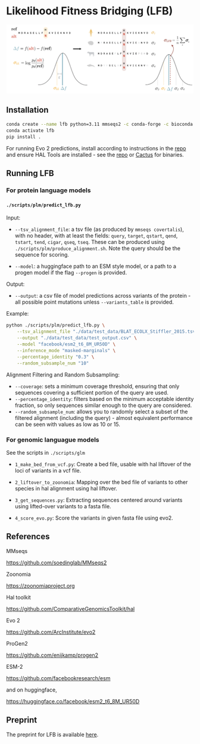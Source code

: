 # Likelihood Fitness Bridging (LFB)

![LFB](./images/lfb.png)

## Installation

```bash
conda create --name lfb python=3.11 mmseqs2 -c conda-forge -c bioconda
conda activate lfb
pip install . 
```

For running Evo 2 predictions, install according to instructions in the [repo](https://github.com/ArcInstitute/evo2) and ensure HAL Tools are installed - see the [repo](https://github.com/ComparativeGenomicsToolkit/hal) or [Cactus](https://github.com/ComparativeGenomicsToolkit/cactus/releases) for binaries.

## Running LFB
### For protein language models

#### `./scripts/plm/predict_lfb.py`
Input: 
- `--tsv_alignment_file`: a tsv file (as produced by `mmseqs covertalis`), with no header, with at least the fields: `query`, `target`, `qstart`, `qend`, `tstart`, `tend`, `cigar`, `qseq`, `tseq`. These can be produced using `./scripts/plm/produce_alignment.sh`. Note the query should be the sequence for scoring.


- `--model`: a huggingface path to an ESM style model, or a path to a progen model if the flag `--progen` is provided.

Output:
- `--output`: a csv file of model predictions across variants of the protein - all possible point mutations unless `--variants_table` is provided.

Example: 
```bash
python ./scripts/plm/predict_lfb.py \
    --tsv_alignment_file "./data/test_data/BLAT_ECOLX_Stiffler_2015.tsv" \
    --output "./data/test_data/test_output.csv" \
    --model "facebook/esm2_t6_8M_UR50D" \
    --inference_mode "masked-marginals" \
    --percentage_identity "0.3" \
    --random_subsample_num "10"
```


Alignment Filtering and Random Subsampling:

- `--coverage`: sets a minimum coverage threshold, ensuring that only sequences covering a sufficient portion of the query are used.
- `--percentage_identity`: filters based on the minimum acceptable identity fraction, so only sequences similar enough to the query are considered.
- `--random_subsample_num`: allows you to randomly select a subset of the filtered alignment (including the query) - almost equivalent performance can be seen with values as low as 10 or 15.


### For genomic languague models

See the scripts in `./scripts/glm`

- `1_make_bed_from_vcf.py`: Create a bed file, usable with hal liftover of the loci of variants in a vcf file. 

- `2_liftover_to_zoonomia`: Mapping over the bed file of variants to other species in hal alignment using hal liftover.

- `3_get_sequences.py`: Extracting sequences centered around variants using lifted-over variants to a fasta file.

- `4_score_evo.py`: Score the variants in given fasta file using evo2.

## References

MMseqs

https://github.com/soedinglab/MMseqs2

Zoonomia

https://zoonomiaproject.org

Hal toolkit

https://github.com/ComparativeGenomicsToolkit/hal

Evo 2

https://github.com/ArcInstitute/evo2

ProGen2

https://github.com/enijkamp/progen2

ESM-2

https://github.com/facebookresearch/esm

and on huggingface,

https://huggingface.co/facebook/esm2_t6_8M_UR50D

## Preprint

The preprint for LFB is available [here](https://www.biorxiv.org/content/10.1101/2025.05.20.655154v1.full).
